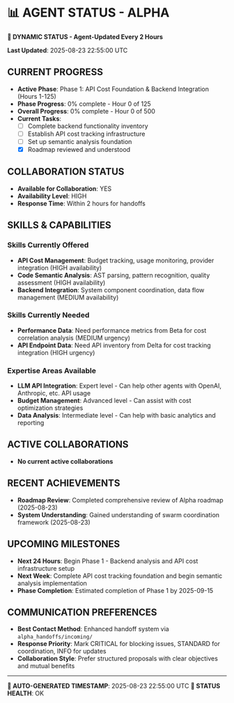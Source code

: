 # 📊 **AGENT STATUS - ALPHA**
**🔄 DYNAMIC STATUS - Agent-Updated Every 2 Hours**

**Last Updated**: 2025-08-23 22:55:00 UTC

## **CURRENT PROGRESS**
- **Active Phase**: Phase 1: API Cost Foundation & Backend Integration (Hours 1-125)
- **Phase Progress**: 0% complete - Hour 0 of 125
- **Overall Progress**: 0% complete - Hour 0 of 500
- **Current Tasks**: 
  - [ ] Complete backend functionality inventory
  - [ ] Establish API cost tracking infrastructure
  - [ ] Set up semantic analysis foundation
  - [x] Roadmap reviewed and understood

## **COLLABORATION STATUS**
- **Available for Collaboration**: YES
- **Availability Level**: HIGH
- **Response Time**: Within 2 hours for handoffs

## **SKILLS & CAPABILITIES**

### **Skills Currently Offered**
- **API Cost Management**: Budget tracking, usage monitoring, provider integration (HIGH availability)
- **Code Semantic Analysis**: AST parsing, pattern recognition, quality assessment (HIGH availability)
- **Backend Integration**: System component coordination, data flow management (MEDIUM availability)

### **Skills Currently Needed**
- **Performance Data**: Need performance metrics from Beta for cost correlation analysis (MEDIUM urgency)
- **API Endpoint Data**: Need API inventory from Delta for cost tracking integration (HIGH urgency)

### **Expertise Areas Available**
- **LLM API Integration**: Expert level - Can help other agents with OpenAI, Anthropic, etc. API usage
- **Budget Management**: Advanced level - Can assist with cost optimization strategies
- **Data Analysis**: Intermediate level - Can help with basic analytics and reporting

## **ACTIVE COLLABORATIONS**
- **No current active collaborations**

## **RECENT ACHIEVEMENTS**
- **Roadmap Review**: Completed comprehensive review of Alpha roadmap (2025-08-23)
- **System Understanding**: Gained understanding of swarm coordination framework (2025-08-23)

## **UPCOMING MILESTONES**
- **Next 24 Hours**: Begin Phase 1 - Backend analysis and API cost infrastructure setup
- **Next Week**: Complete API cost tracking foundation and begin semantic analysis implementation
- **Phase Completion**: Estimated completion of Phase 1 by 2025-09-15

## **COMMUNICATION PREFERENCES**
- **Best Contact Method**: Enhanced handoff system via `alpha_handoffs/incoming/`
- **Response Priority**: Mark CRITICAL for blocking issues, STANDARD for coordination, INFO for updates
- **Collaboration Style**: Prefer structured proposals with clear objectives and mutual benefits

---
**🤖 AUTO-GENERATED TIMESTAMP**: 2025-08-23 22:55:00 UTC
**📍 STATUS HEALTH**: OK